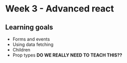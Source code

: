 # Week 3 - Advanced react

## Learning goals
- Forms and events
- Using data fetching
- Children
- Prop types **DO WE REALLY NEED TO TEACH THIS??**
